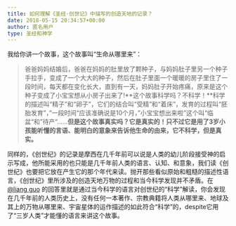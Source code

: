 ```yaml
---
title: 如何理解《圣经·创世记》中描写的创造天地的记录？
date: 2018-05-15 20:34:57+00:00
author: 匿名用户
type: 圣经和神学
---
```

我给你讲一个故事，这个故事叫“生命从哪里来”：


> 爸爸妈妈结婚后，爸爸在妈妈的肚里放了颗种子，与妈妈肚子里另一个种子手拉手，变成了一个大大的种子，然后在肚子里面一个暖暖的房子里住了一段时间，每天都在变化长大，直到有一天，妈妈肚子开始疼痛，原来是这个种子变成了小宝宝想从小房子出来了!**这个故事科学吗？不科学！**科学的描述叫“精子”和“卵子”，它们的结合叫“受精”和“着床”，发育的过程叫“胚胎发育”，”一段时间“应该准确说是10个月，”小宝宝想出来啦”这个叫“临盆“和”待产“……**但是这个故事真实吗？它是真实的！只不过它是用了3岁小孩能听懂的言语、能明白的意象来告诉他生命的由来，它不科学，但是真实。**

  


同样的，《创世纪》的记录是摩西在几千年前可以说是人类的幼儿阶段接受神的启示写成，他所能采用的也只能是几千年前人类的语言、认知、和意象，我们读《创世纪》也要把它放在产生它的那个年代来读。抛开那些看似原始和粗糙的描述性语言，《创世纪》里所涉及的创造天地万物的过程和当今科学发现并不矛盾。在 [@liang guo](https://www.zhihu.com/people/6672e1001867887d6a422060b82a7103) 的回答里就是通过当今科学的语言对创世纪的“科学”解读，你会发现在几千年前的人类历史上，没有任何一本著作、宗教典籍将人类从哪里来、地球及其上的万物从哪里来、宇宙星体的运作描述的如此符合“科学”的，despite它用了“三岁人类”才能懂的语言来讲这个故事。


